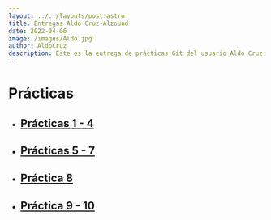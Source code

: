 ```yaml
---
layout: ../../layouts/post.astro
title: Entregas Aldo Cruz-Alzound
date: 2022-04-06
image: /images/Aldo.jpg
author: AldoCruz
description: Este es la entrega de prácticas Git del usuario Aldo Cruz
---
```

# Prácticas

- ## [Prácticas 1 - 4](https://github.com/Alzound/Amerike-Primeros-pasos-Git)
- ## [Prácticas 5 - 7](https://github.com/Alzound/Amerike-Proyecto-Git)
- ## [Práctica 8](https://github.com/Alzound/Alzound)
- ## [Práctica 9 - 10](https://github.com/Alzound/amerike-so-entregas)
